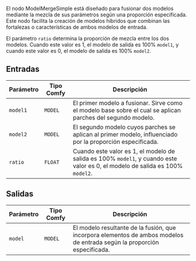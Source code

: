 
El nodo ModelMergeSimple está diseñado para fusionar dos modelos mediante la mezcla de sus parámetros según una proporción especificada. Este nodo facilita la creación de modelos híbridos que combinan las fortalezas o características de ambos modelos de entrada.

El parámetro `ratio` determina la proporción de mezcla entre los dos modelos. Cuando este valor es 1, el modelo de salida es 100% `model1`, y cuando este valor es 0, el modelo de salida es 100% `model2`.

## Entradas

| Parámetro | Tipo Comfy | Descripción |
|-----------|-------------|-------------|
| `model1`  | `MODEL`     | El primer modelo a fusionar. Sirve como el modelo base sobre el cual se aplican parches del segundo modelo. |
| `model2`  | `MODEL`     | El segundo modelo cuyos parches se aplican al primer modelo, influenciado por la proporción especificada. |
| `ratio`   | `FLOAT`     | Cuando este valor es 1, el modelo de salida es 100% `model1`, y cuando este valor es 0, el modelo de salida es 100% `model2`. |

## Salidas

| Parámetro | Tipo Comfy | Descripción |
|-----------|-------------|-------------|
| `model`   | `MODEL`     | El modelo resultante de la fusión, que incorpora elementos de ambos modelos de entrada según la proporción especificada. |
